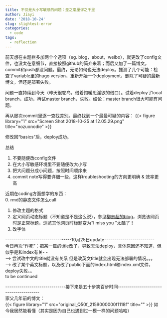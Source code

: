 ```yaml
---
title: 不仅是大小写敏感的问题：差之毫厘谬之千里
author: Jiayi
date: '2018-10-24'
slug: slightest-error
categories:
  - code
tags:
  - reflection
---
```


前天想在主题栏多加两个个选项（eg. blog，about，weibo），就更改了config文件，也没太在意细节，直接按照github的简介来着；而后又加了一篇博文。commit和push都没问题。最终，无论如何也无法deploy。推测了几个可能：检查了variable里的hugo version，重新开始一个deployment，删除了可疑的最新博文，但还是部署失败。  

问题一直持续到今天（昨天很鸵鸟，借着饱暖思淫欲的借口）。试着deploy了local branch，成功，再试master branch，失败。结论：master branch很大可能有问题。  

再从屡次commit里逐一查找差别。最终找到一个最最可疑的内容：
{{< figure library="1" src="Screen Shot 2018-10-25 at 12.05.29.png" title="nozuonodie" >}}


修改回“basics”后，deploy成功。  

总结  
1. 不要随便改config文件  
2. 在大小写敏感环境里不要随便改大小写  
3. 把大问题分成小问题，按照时间顺序来  
4. commit note写得要详细一些，这样troubleshooting的方向更明确 & 效率更高  

近期在coding方面想学的东西：  
0. rmd的静态文件怎么call  
1. 修改主题的格式    
2. 定义网页动态标题（不知道是不是这么说），参见[柳志超的blog](https://liuzhichao.com/2018/hello_hugo/)，浏览该网页时是正常标题，浏览其他网页时标题变为“I miss you ”太酷了！  
3. 改字体

---------------------------------10月25日update-------------------------  
今日再次“作死”：把某一篇的title改了，导致无法deploy，具体原因还不知道，但似乎是和index有关- -  
--> 尝试改中文的title就没有关系 但是改英文title就会出现无法部署的情况。。。  
--> 改了某个英文标题，以及改了public下面的index.html和index.xml文件，deploy失败。。  
to be continued  

------------------------------接下来是五十步笑百步时间---------------------------------------  
家父几年前的博文：  
{{< figure library="1" src="original_Q50f_2159000000f1118f" title="" >}}
如今我居然能看懂（其实是因为自己也遇到过一模一样的问题哈哈）

